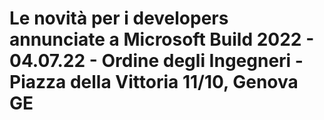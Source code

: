 # Le novità per i developers annunciate a Microsoft Build 2022 - 04.07.22 - Ordine degli Ingegneri  -  Piazza della Vittoria 11/10, Genova GE